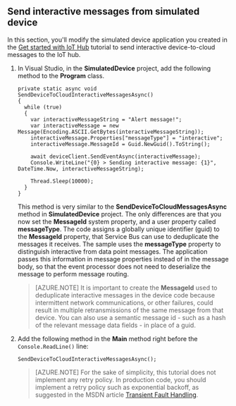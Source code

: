## Send interactive messages from simulated device

In this section, you'll modify the simulated device application you created in the [Get started with IoT Hub] tutorial to send interactive device-to-cloud messages to the IoT hub.

1. In Visual Studio, in the **SimulatedDevice** project, add the following method to the **Program** class.

    ```
    private static async void SendDeviceToCloudInteractiveMessagesAsync()
    {
      while (true)
      {
        var interactiveMessageString = "Alert message!";
        var interactiveMessage = new Message(Encoding.ASCII.GetBytes(interactiveMessageString));
        interactiveMessage.Properties["messageType"] = "interactive";
        interactiveMessage.MessageId = Guid.NewGuid().ToString();

        await deviceClient.SendEventAsync(interactiveMessage);
        Console.WriteLine("{0} > Sending interactive message: {1}", DateTime.Now, interactiveMessageString);

        Thread.Sleep(10000);
      }
    }
    ```

    This method is very similar to the **SendDeviceToCloudMessagesAsync** method in **SimulatedDevice** project. The only differences are that you now set the **MessageId** system property, and a user property called **messageType**.
    The code assigns a globally unique identifier (guid) to the **MessageId** property, that Service Bus can use to deduplicate the messages it receives. The sample uses the **messageType** property to distinguish interactive from data point messages. The application passes this information in message properties instead of in the message body, so that the event processor does not need to deserialize the message to perform message routing.

    > [AZURE.NOTE] It is important to create the **MessageId** used to deduplicate interactive messages in the device code because intermittent network communications, or other failures, could result in multiple retransmissions of the same message from that device. You can also use a semantic message id - such as a hash of the relevant message data fields - in place of a guid.

2. Add the following method in the **Main** method right before the `Console.ReadLine()` line:

    ````
    SendDeviceToCloudInteractiveMessagesAsync();
    ````

    > [AZURE.NOTE] For the sake of simplicity, this tutorial does not implement any retry policy. In production code, you should implement a retry policy such as exponential backoff, as suggested in the MSDN article [Transient Fault Handling].

<!-- Links -->
[Transient Fault Handling]: https://msdn.microsoft.com/en-us/library/hh675232.aspx
[Get started with IoT Hub]: iot-hub-csharp-csharp-getstarted.md






